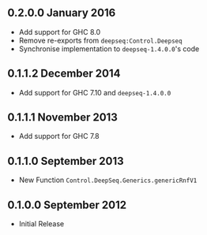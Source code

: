 ## 0.2.0.0  January 2016

 * Add support for GHC 8.0
 * Remove re-exports from `deepseq:Control.Deepseq`
 * Synchronise implementation to `deepseq-1.4.0.0`'s code

## 0.1.1.2  December 2014

 * Add support for GHC 7.10 and `deepseq-1.4.0.0`

## 0.1.1.1  November 2013

 * Add support for GHC 7.8

## 0.1.1.0  September 2013

 * New Function `Control.DeepSeq.Generics.genericRnfV1`

## 0.1.0.0  September 2012

 * Initial Release
